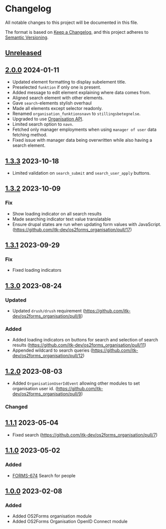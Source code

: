<!-- markdownlint-disable MD024 -->
# Changelog

All notable changes to this project will be documented in this file.

The format is based on [Keep a Changelog](https://keepachangelog.com/en/1.0.0/),
and this project adheres to [Semantic
Versioning](https://semver.org/spec/v2.0.0.html).

## [Unreleased]

## [2.0.0] 2024-01-11

- Updated element formatting to display subelement title.
- Preselected `funktion` if only one is present.
- Added message to edit element explaining where data comes from.
- Aligned search element with other elements.
- Gave `search`-elements stylish overhaul
- Made all elements except selector readonly.
- Renamed `organisation_funktionsnavn` to `stillingsbetegnelse`.
- Upgraded to use [Organisation API](https://github.com/itk-dev/os2forms_organisation_api).
- Limited search option to `navn`.
- Fetched only manager employments when using `manager of user` data fetching method.
- Fixed issue with manager data being overwritten while also having a search element.

## [1.3.3] 2023-10-18

- Limited validation on `search_submit` and `search_user_apply` buttons.

## [1.3.2] 2023-10-09

### Fix

- Show loading indicator on all search results
- Made searching indicator text value translatable
- Ensure drupal states are run when updating form values with JavaScript.
  (<https://github.com/itk-dev/os2forms_organisation/pull/17>)

## [1.3.1] 2023-09-29

### Fix

- Fixed loading indicators

## [1.3.0] 2023-08-24

### Updated

- Updated `drush/drush` requirement
  (<https://github.com/itk-dev/os2forms_organisation/pull/8>)

### Added

- Added loading indicators on buttons for search and selection of search results
  (<https://github.com/itk-dev/os2forms_organisation/pull/11>)
- Appended wildcard to search queries
  (<https://github.com/itk-dev/os2forms_organisation/pull/12>)

## [1.2.0] 2023-08-03

- Added `OrganisationUserIdEvent` allowing other modules to set organisation
  user id. (<https://github.com/itk-dev/os2forms_organisation/pull/9>)

### Changed

## [1.1.1] 2023-05-04

- Fixed search
  (<https://github.com/itk-dev/os2forms_organisation/pull/7>)

## [1.1.0] 2023-05-02

### Added

- [FORMS-674](https://jira.itkdev.dk/browse/FORMS-674)
  Search for people

## [1.0.0] 2023-02-08

### Added

- Added OS2Forms organisation module
- Added OS2Forms Organisation OpenID Connect module

[Unreleased]: https://github.com/itk-dev/os2forms_organisation/compare/2.0.0...HEAD
[2.0.0]: https://github.com/itk-dev/os2forms_organisation/compare/1.3.3...2.0.0
[1.3.3]: https://github.com/itk-dev/os2forms_organisation/compare/1.3.2...1.3.3
[1.3.2]: https://github.com/itk-dev/os2forms_organisation/compare/1.3.1...1.3.2
[1.3.1]: https://github.com/itk-dev/os2forms_organisation/compare/1.3.0...1.3.1
[1.3.0]: https://github.com/itk-dev/os2forms_organisation/compare/1.2.0...1.3.0
[1.2.0]: https://github.com/itk-dev/os2forms_organisation/compare/1.1.1...1.2.0
[1.1.1]: https://github.com/itk-dev/os2forms_organisation/compare/1.1.0...1.1.1
[1.1.0]: https://github.com/itk-dev/os2forms_organisation/compare/1.0.0...1.1.0
[1.0.0]: https://github.com/itk-dev/os2forms_organisation/releases/tag/1.0.0
